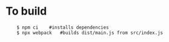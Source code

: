# To build

		$ npm ci	#installs dependencies
		$ npx webpack	#builds dist/main.js from src/index.js
